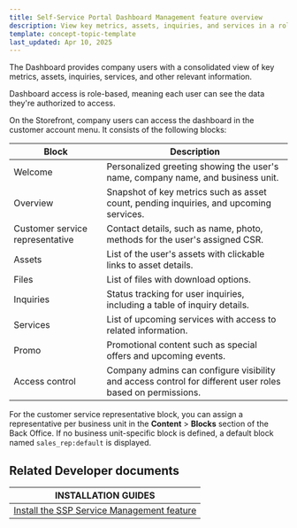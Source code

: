 ```yaml
---
title: Self-Service Portal Dashboard Management feature overview
description: View key metrics, assets, inquiries, and services in a role-based dashboard for company users, accessible from the storefront's customer account menu.
template: concept-topic-template
last_updated: Apr 10, 2025
---
```


The Dashboard provides company users with a consolidated view of key metrics, assets, inquiries, services, and other relevant information. 

Dashboard access is role-based, meaning each user can see the data they're authorized to access.

On the Storefront, company users can access the dashboard in the customer account menu. It consists of the following blocks:


| Block                          | Description                                                                                                  |
|----------------------------------|--------------------------------------------------------------------------------------------------------------|
| Welcome                          | Personalized greeting showing the user's name, company name, and business unit.                             |
| Overview                         | Snapshot of key metrics such as asset count, pending inquiries, and upcoming services.                      |
| Customer service representative  | Contact details, such as name, photo, methods for the user's assigned CSR.                                         |
| Assets                           | List of the user's assets with clickable links to asset details.                                            |
| Files                            | List of files with download options.                                                                         |
| Inquiries                        | Status tracking for user inquiries, including a table of inquiry details.                                    |
| Services                         | List of upcoming services with access to related information.                                                |
| Promo                            | Promotional content such as special offers and upcoming events.                                              |
| Access control | Company admins can configure visibility and access control for different user roles based on permissions. |


For the customer service representative block, you can assign a representative per business unit in the **Content** > **Blocks** section of the Back Office. If no business unit-specific block is defined, a default block named `sales_rep:default` is displayed.

<!-- The block name structure is business unit-specific like `sales_rep:company_unit:12` where 12 is the ID of the respective business unit. Go to Customers > Company Units to find the relevant ID in the table. -->

## Related Developer documents

| INSTALLATION GUIDES |
| - |
| [Install the SSP Service Management feature](/docs/pbc/all/self-service-portal/202505.0/install/install-the-ssp-dashboard-management-feature.html) |